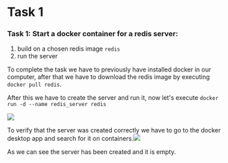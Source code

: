 # Task 1

### Task 1: Start a docker container for a redis server:

1. build on a chosen redis image `redis`
2. run the server

To complete the task we have to previously have installed docker in our computer, after that we have to download the redis image by executing `docker pull redis`.

After this we have to create the server and run it, now let's execute `docker run -d --name redis_server redis` 

![](C:\Users\scast\AppData\Roaming\marktext\images\2022-04-12-11-07-32-image.png)

To verify that the server was created correctly we have to go to the docker desktop app and search for it on containers.![](C:\Users\scast\AppData\Roaming\marktext\images\2022-04-12-11-11-07-image.png)

As we can see the server has been created and it is empty.
